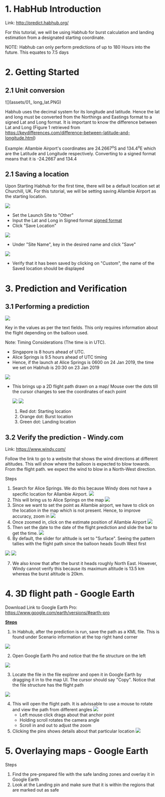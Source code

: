 # 1. HabHub Introduction

Link: http://predict.habhub.org/ 

For this tutorial, we will be using Habhub for burst calculation and landing estimation from a designated starting coordinate.

NOTE: Habhub can only perform predictions of up to 180 Hours into the future. This equates to 7.5 days 

# 2. Getting Started 

## 2.1 Unit conversion

![](assets/01_ long_lat.PNG)

Habhub uses the decimal system for its longitude and latitude. Hence the lat and long must be converted from the Northings and Eastings format to a signed Lat and Long format. It is important to know the difference between Lat and Long (Figure 1 retrieved from https://keydifferences.com/difference-between-latitude-and-longitude.html)

Example: Allambie Airport's coordinates are 24.2667<sup>o</sup>S and 134.4<sup>o</sup>E which are the Latitude and Longitude respectively. Converting to a signed format means that it is <a name="sign">-24.2667 and 134.4</a>

## 2.1 Saving a location

Upon Starting Habhub for the first time, there will be a default location set at Churchill, UK. For this tutorial, we will be setting saving Allambie Airport as the starting location. 

![](assets/02_save.png)

- Set the Launch Site to "Other"
- Input the Lat and Long in Signed format [signed format](#sign)
- Click "Save Location"

![](assets/03_save.PNG)

- Under "Site Name", key in the desired name and click "Save"

![](assets/04_save.PNG)

- Verify that it has been saved by clicking on "Custom", the name of the Saved location should be displayed

# 3. Prediction and Verification 

## 3.1 Performing a prediction

![](assets/05_prediction_info.png)

Key in the values as per the text fields. This only requires information about the flight depending on the balloon used.

Note: Timing Considerations (The time is in UTC). 

- Singapore is 8 hours ahead of UTC. 
- Alice Springs is 9.5 hours ahead of UTC timing 
- Hence, if the launch at Alice Springs is 0600 on 24 Jan 2019, the time we set on Habhub is 20:30 on 23 Jan 2019

![](assets/06_2D_flight_path.PNG)

- This brings up a 2D flight path drawn on a map/ Mouse over the dots till the cursor changes to see the coordinates of each point 

  ![](assets/07_predicted_landing.png)
  ![](assets/07b_predicted_burst.PNG)

  1. Red dot: Starting location
  2. Orange dot: Burst location 
  3. Green dot: Landing location

## 3.2 Verify the prediction - Windy.com

Link: https://www.windy.com/

Follow the link to go to a website that shows the wind directions at different altitudes. This will show where the balloon is expected to blow towards. From the flight path. we expect the wind to blow in a North-West direction.

Steps

1. Search for Alice Springs. We do this because Windy does not have a specific location for Allambie Airport.
   ![](assets/08_windy_alice_springs.png)
2. This will bring us to Alice Springs on the map
   ![](assets/09_windy_alice_springs.PNG)
3. Since we want to set the point as Allambie airport, we have to click on the location in the map which is not present. Hence, to improve accuracy, zoom in
   ![](assets/10_windy_zoom.png)
4. Once zoomed in, click on the estimate position of Allambie Airport
   ![](assets/11_windy_allambie.PNG)
5. Then set the date to the date of the flight prediction and slide the bar to get the time.
   ![](assets/12_windy_date.PNG)
6. By default, the slider for altitude is set to "Surface". Seeing the pattern tallies with the flight path since the balloon heads South West first 

![](assets/13_windy_surface.png)
![](assets/14_windy_surface.png)

7. We also know that after the burst it heads roughly North East. However, Windy cannot verify this because its maximum altitude is 13.5 km whereas the burst altitude is 20km. 

# 4. 3D flight path  - Google Earth

Download Link to Google Earth Pro: https://www.google.com/earth/versions/#earth-pro

**<u>Steps</u>**

1. In Habhub, after the prediction is run, save the path as a KML file. This is found under Scenario information at the top right hand corner 

![](assets/15_scenario.png)

2. Open Google Earth Pro and notice that the fie structure on the left 

![](assets/16_GE_files.png)

3. Locate the file in the file explorer and open it in Google Earth by dragging it in to the map UI. The cursor should say "Copy". Notice that the file structure has the flight path 

![](assets/17_GE_files.png)

4. This will open the flight path. It is advissable to use a mouse to rotate and view the path from different angles 
   ![](assets/18_GE_flight.png)
   - Left mouse click drags about that anchor point 
   - Holding scroll rotates the camera angle 
   - Scroll in and out to adjust the zoom 
5. Clicking the pins shows details about that particular location 
   ![](assets/19_GE_pins.png)

# 5. Overlaying maps - Google Earth

Steps

1. Find the pre-prepared file with the safe landing zones and overlay it in Google Earth 
2. Look at the Landing pin and make sure that it is within the regions that are marked out as safe 

